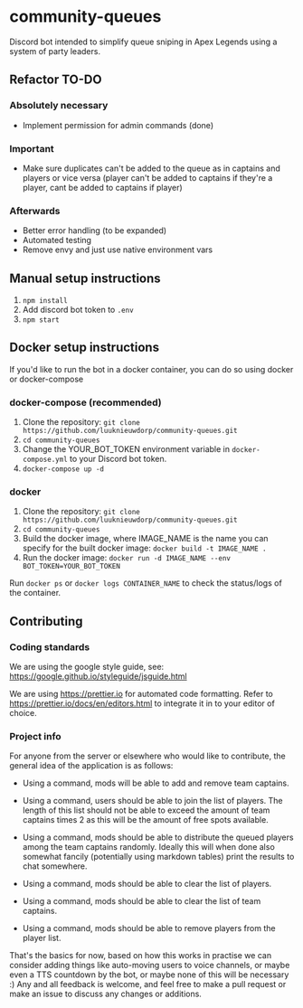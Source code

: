 # community-queues

Discord bot intended to simplify queue sniping in Apex Legends using a system of party leaders.

## Refactor TO-DO
### Absolutely necessary
* Implement permission for admin commands (done)
### Important
* Make sure duplicates can't be added to the queue as in captains and players or vice versa (player can't be added to captains if they're a player, cant be added to captains if player)
### Afterwards
* Better error handling (to be expanded)
* Automated testing
* Remove envy and just use native environment vars

## Manual setup instructions

1. `npm install`
2. Add discord bot token to `.env`
3. `npm start`

## Docker setup instructions
If you'd like to run the bot in a docker container, you can do so using docker or docker-compose

### docker-compose (recommended)
1. Clone the repository: `git clone https://github.com/luuknieuwdorp/community-queues.git`
2. `cd community-queues`
3. Change the YOUR_BOT_TOKEN environment variable in `docker-compose.yml` to your Discord bot token.
4. `docker-compose up -d`

### docker
1. Clone the repository: `git clone https://github.com/luuknieuwdorp/community-queues.git`
2. `cd community-queues`
3. Build the docker image, where IMAGE_NAME is the name you can specify for the built docker image: `docker build -t IMAGE_NAME .`
4. Run the docker image: `docker run -d IMAGE_NAME --env BOT_TOKEN=YOUR_BOT_TOKEN`

Run `docker ps` or `docker logs CONTAINER_NAME` to check the status/logs of the container.

## Contributing

### Coding standards

We are using the google style guide, see: https://google.github.io/styleguide/jsguide.html

We are using https://prettier.io for automated code formatting. Refer to https://prettier.io/docs/en/editors.html to integrate it in to your editor of choice.

### Project info

For anyone from the server or elsewhere who would like to contribute, the general idea of the application is as follows:

- Using a command, mods will be able to add and remove team captains.

- Using a command, users should be able to join the list of players. The length of this list should not be able to exceed the amount of team captains times 2 as this will be the amount of free spots available.

- Using a command, mods should be able to distribute the queued players among the team captains randomly. Ideally this will when done also somewhat fancily (potentially using markdown tables) print the results to chat somewhere.

- Using a command, mods should be able to clear the list of players.

- Using a command, mods should be able to clear the list of team captains.

- Using a command, mods should be able to remove players from the player list.

That's the basics for now, based on how this works in practise we can consider adding things like auto-moving users to voice channels, or maybe even a TTS countdown by the bot, or maybe none of this will be necessary :)
Any and all feedback is welcome, and feel free to make a pull request or make an issue to discuss any changes or additions.
